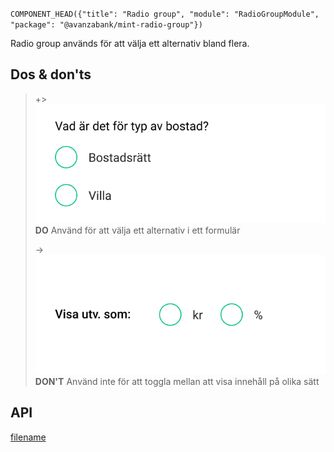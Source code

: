`COMPONENT_HEAD({"title": "Radio group", "module": "RadioGroupModule", "package": "@avanzabank/mint-radio-group"})`

Radio group används för att välja ett alternativ bland flera.


<div class="component-example-container" data-example-path="/mint/radio-group/#/basic"></div>


## Dos & don'ts
> +> ![DO](/docs/_media/components/Radiobutton_do.png)
> **DO** Använd för att välja ett alternativ i ett formulär
>
> -> ![DONT](/docs/_media/components/Radiobutton_dont.png)
> **DON'T** Använd inte för att toggla mellan att visa innehåll på olika sätt

## API
<div class="component-example-container" data-example-path="/mint/radio-group/#/api"></div>


[filename](includes/_componentFooter.md ':include')
